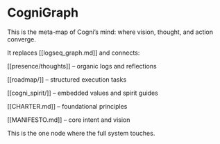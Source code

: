 # CogniGraph

This is the meta-map of Cogni’s mind: where vision, thought, and action converge.

It replaces [[logseq_graph.md]] and connects:

[[presence/thoughts]] – organic logs and reflections

[[roadmap/]] – structured execution tasks

[[cogni_spirit/]] – embedded values and spirit guides

[[CHARTER.md]] – foundational principles

[[MANIFESTO.md]] – core intent and vision

This is the one node where the full system touches.